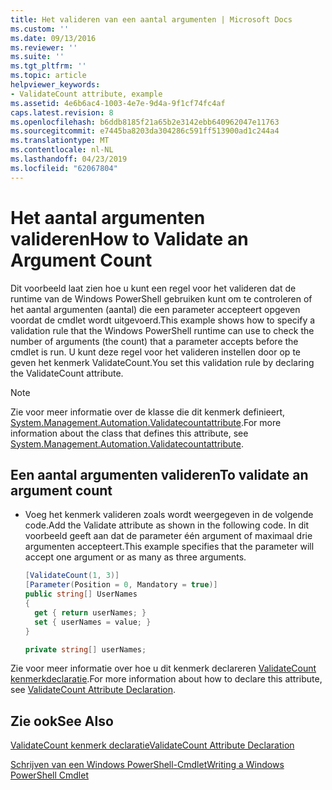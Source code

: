 ```yaml
---
title: Het valideren van een aantal argumenten | Microsoft Docs
ms.custom: ''
ms.date: 09/13/2016
ms.reviewer: ''
ms.suite: ''
ms.tgt_pltfrm: ''
ms.topic: article
helpviewer_keywords:
- ValidateCount attribute, example
ms.assetid: 4e6b6ac4-1003-4e7e-9d4a-9f1cf74fc4af
caps.latest.revision: 8
ms.openlocfilehash: b6ddb8185f21a65b2e3142ebb640962047e11763
ms.sourcegitcommit: e7445ba8203da304286c591ff513900ad1c244a4
ms.translationtype: MT
ms.contentlocale: nl-NL
ms.lasthandoff: 04/23/2019
ms.locfileid: "62067804"
---
```

# <a name="how-to-validate-an-argument-count"></a><span data-ttu-id="2a863-102">Het aantal argumenten valideren</span><span class="sxs-lookup"><span data-stu-id="2a863-102">How to Validate an Argument Count</span></span>

<span data-ttu-id="2a863-103">Dit voorbeeld laat zien hoe u kunt een regel voor het valideren dat de runtime van de Windows PowerShell gebruiken kunt om te controleren of het aantal argumenten (aantal) die een parameter accepteert opgeven voordat de cmdlet wordt uitgevoerd.</span><span class="sxs-lookup"><span data-stu-id="2a863-103">This example shows how to specify a validation rule that the Windows PowerShell runtime can use to check the number of arguments (the count) that a parameter accepts before the cmdlet is run.</span></span> <span data-ttu-id="2a863-104">U kunt deze regel voor het valideren instellen door op te geven het kenmerk ValidateCount.</span><span class="sxs-lookup"><span data-stu-id="2a863-104">You set this validation rule by declaring the ValidateCount attribute.</span></span>

> [!NOTE]
> <span data-ttu-id="2a863-105">Zie voor meer informatie over de klasse die dit kenmerk definieert, [System.Management.Automation.Validatecountattribute](/dotnet/api/System.Management.Automation.ValidateCountAttribute).</span><span class="sxs-lookup"><span data-stu-id="2a863-105">For more information about the class that defines this attribute, see [System.Management.Automation.Validatecountattribute](/dotnet/api/System.Management.Automation.ValidateCountAttribute).</span></span>

## <a name="to-validate-an-argument-count"></a><span data-ttu-id="2a863-106">Een aantal argumenten valideren</span><span class="sxs-lookup"><span data-stu-id="2a863-106">To validate an argument count</span></span>

- <span data-ttu-id="2a863-107">Voeg het kenmerk valideren zoals wordt weergegeven in de volgende code.</span><span class="sxs-lookup"><span data-stu-id="2a863-107">Add the Validate attribute as shown in the following code.</span></span> <span data-ttu-id="2a863-108">In dit voorbeeld geeft aan dat de parameter één argument of maximaal drie argumenten accepteert.</span><span class="sxs-lookup"><span data-stu-id="2a863-108">This example specifies that the parameter will accept one argument or as many as three arguments.</span></span>

    ```csharp
    [ValidateCount(1, 3)]
    [Parameter(Position = 0, Mandatory = true)]
    public string[] UserNames
    {
      get { return userNames; }
      set { userNames = value; }
    }

    private string[] userNames;
    ```

<span data-ttu-id="2a863-109">Zie voor meer informatie over hoe u dit kenmerk declareren [ValidateCount kenmerkdeclaratie](./validatecount-attribute-declaration.md).</span><span class="sxs-lookup"><span data-stu-id="2a863-109">For more information about how to declare this attribute, see [ValidateCount Attribute Declaration](./validatecount-attribute-declaration.md).</span></span>

## <a name="see-also"></a><span data-ttu-id="2a863-110">Zie ook</span><span class="sxs-lookup"><span data-stu-id="2a863-110">See Also</span></span>

[<span data-ttu-id="2a863-111">ValidateCount kenmerk declaratie</span><span class="sxs-lookup"><span data-stu-id="2a863-111">ValidateCount Attribute Declaration</span></span>](./validatecount-attribute-declaration.md)

[<span data-ttu-id="2a863-112">Schrijven van een Windows PowerShell-Cmdlet</span><span class="sxs-lookup"><span data-stu-id="2a863-112">Writing a Windows PowerShell Cmdlet</span></span>](./writing-a-windows-powershell-cmdlet.md)
